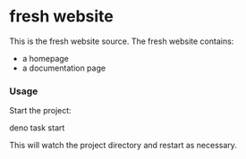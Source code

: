 # fresh website

This is the fresh website source. The fresh website contains:

- a homepage
- a documentation page

### Usage

Start the project:


deno task start

This will watch the project directory and restart as necessary.
